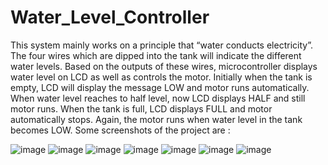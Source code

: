 # Water_Level_Controller
This system mainly works on a principle that “water conducts electricity”. The
four wires which are dipped into the tank will indicate the different water levels.
Based on the outputs of these wires, microcontroller displays water level on
LCD as well as controls the motor.
Initially when the tank is empty, LCD will display the message LOW and motor
runs automatically. When water level reaches to half level, now LCD displays
HALF and still motor runs.
When the tank is full, LCD displays FULL and motor automatically stops.
Again, the motor runs when water level in the tank becomes LOW.
Some screenshots of the project are :

![image](https://user-images.githubusercontent.com/82048242/147887377-41dfa608-9d68-41d0-8bfe-9f7e9bd4466b.png)
![image](https://user-images.githubusercontent.com/82048242/147887395-285532f0-0b51-4c71-9163-d93c8b76db55.png)
![image](https://user-images.githubusercontent.com/82048242/147887418-0f14426f-b305-4eab-847f-dd9a5ce1403c.png)
![image](https://user-images.githubusercontent.com/82048242/147887440-998adde8-3141-4431-830b-8eee56a4ee8b.png)
![image](https://user-images.githubusercontent.com/82048242/147887470-e1fa07a2-4c2d-438e-9188-b46ed326ddd1.png)
![image](https://user-images.githubusercontent.com/82048242/147887484-8e9a3242-092b-4d18-ac63-54c0d9cb7df6.png)
![image](https://user-images.githubusercontent.com/82048242/147887492-efaa7e47-fb7a-4288-bb26-c7a7ee961772.png)
